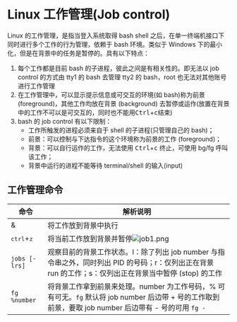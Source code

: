 # Linux 工作管理(Job control)
Linux 的工作管理，是指当登入系统取得 bash shell 之后，在单一终端机接口下同时进行多个工作的行为管理，依赖于 bash 环境。类似于 Windows 下的最小化，但是在背景中的任务是暂停的。具有以下特点：

1. 每个工作都是目前 bash 的子进程，彼此之间是有相关性的。即无法以 job control 的方式由 tty1 的 bash 去管理 tty2 的 bash，root 也无法对其他账号进行工作管理
2. 在工作管理中，可以显示提示信息或可交互的环境(如 bash)称为前景(foreground)，其他工作均放在背景 (background) 去暂停或运作(放置在背景中的工作不可以是可交互的，同时也不能用<kbd>Ctrl</kbd>+<kbd>c</kbd>结束)
3. bash 的 job control 有以下限制：
   * 工作所触发的进程必须来自于 shell 的子进程(只管理自己的 bash)；
   * 前景：可以控制与下达指令的这个环境称为前景的工作 (foreground)；
   * 背景：可以自行运作的工作，无法使用 <kbd>Ctrl</kbd>+<kbd>c</kbd> 终止，可使用 bg/fg 呼叫该工作；
   * 背景中运行的进程不能等待 terminal/shell 的输入(input)

## 工作管理命令
|命令|解析说明|
|-|-|
|&|将工作放到背景中执行|
|<kbd>ctrl</kbd>+<kbd>z</kbd>|将当前工作放到背景并暂停![job1.png](https://i.loli.net/2021/08/07/dA2XFWginYpEsjG.png)|
|`jobs [-lrs]`|观察目前的背景工作状态。l：除了列出 job number 与指令串之外，同时列出 PID 的号码；r：仅列出正在背景 run 的工作；s：仅列出正在背景当中暂停 (stop) 的工作|
|`fg %number`|将背景工作拿到前景来处理。number 为工作号码，% 可有可无。`fg` 默认将 job number 后边带 + 号的工作取到前景，要取 job number 后边带有 - 号的可用 `fg -`|